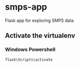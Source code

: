 # smps-app
Flask app for exploring SMPS data

## Activate the virtualenv

### Windows Powershell

    flask\Scripts\activate
